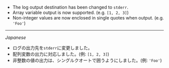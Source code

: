 * The log output destination has been changed to `stderr`.
* Array variable output is now supported. (e.g. `[1, 2, 3]`)
* Non-integer values ​​are now enclosed in single quotes when output. (e.g. `'Foo'`)

----
*Japanese*

* ログの出力先を`stderr`に変更しました。
* 配列変数の出力に対応しました。(例: `[1, 2, 3]`)
* 非整数の値の出力は、シングルクオートで囲うようにしました。(例: `'Foo'`)
